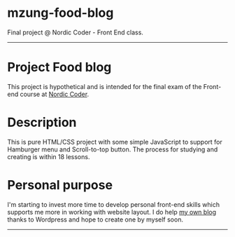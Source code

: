 # mzung-food-blog
Final project @ Nordic Coder - Front End class.

------
# Project Food blog

This project is hypothetical and is intended for the final exam of the Front-end course at [Nordic Coder](https://nordiccoder.com/).

# Description

This is pure HTML/CSS project with some simple JavaScript to support for Hamburger menu and Scroll-to-top button. The process for studying and creating is within 18 lessons.

# Personal purpose

I'm starting to invest more time to develop personal front-end skills which supports me more in working with website layout. I do help [my own blog](https://vomydung.wordpress.com/) thanks to Wordpress and hope to create one by myself soon.

------
